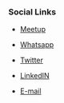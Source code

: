 <!--### Chapter Information
* Chapter Region
-->
### Social Links

* [Meetup](https://www.meetup.com/OWASP-Lagos-Meetup-Group/)

* [Whatsapp](https://chat.whatsapp.com/FNfVoE8DnPb8BY0ZitzR2k)
* [Twitter](https://twitter.com/LagosOwasp)
* [LinkedIN](https://www.linkedin.com/in/owasp-lagos-chapter-6a92811b4/)
* [E-mail](mailto:temitope.odemo@owasp.org)

